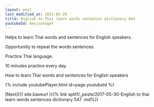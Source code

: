```yaml
---
layout: post
last_modified_at: 2021-03-29
title: English to Thai learn words sentences dictionary 643 
youtubeId: AesjaskSgeY
---
```

 
 
Helps to learn Thai words and sentences for English speakers.

Opportunitiy to repeat the words sentences. 

Practice Thai language. 
 
10 minutes practice every day. 
 
How to learn Thai words and sentences for English speakers 
 
{% include youtubePlayer.html id=page.youtubeId %}
 
 
[Next]({{ site.baseurl }}{% link  split1/_posts/2017-05-30-English to thai learn words sentences dictionary 547 .md%})
 
